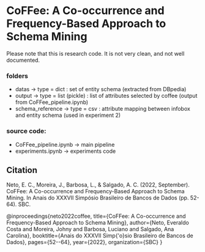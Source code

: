 # CoFFee: A Co-occurrence and Frequency-Based Approach to Schema Mining

Please note that this is research code. It is not very clean, and not well documented.

### folders

* datas -> type = dict : set of entity schema (extracted from DBpedia)
* output -> type = list (pickle) : list of attributes selected by coffee (output from CoFFee_pipeline.ipynb)
* schema_reference -> type = csv : attribute mapping between infobox and entity schema (used in experiment 2)

### source code:

* CoFFee_pipeline.ipynb -> main pipeline
* experiments.ipynb -> experiments code


## Citation
Neto, E. C., Moreira, J., Barbosa, L., & Salgado, A. C. (2022, September). CoFFee: A Co-occurrence and Frequency-Based Approach to Schema Mining. In Anais do XXXVII Simpósio Brasileiro de Bancos de Dados (pp. 52-64). SBC.

@inproceedings{neto2022coffee,
  title={CoFFee: A Co-occurrence and Frequency-Based Approach to Schema Mining},
  author={Neto, Everaldo Costa and Moreira, Johny and Barbosa, Luciano and Salgado, Ana Carolina},
  booktitle={Anais do XXXVII Simp{\'o}sio Brasileiro de Bancos de Dados},
  pages={52--64},
  year={2022},
  organization={SBC}
}
